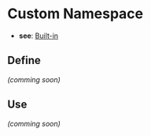 # Custom Namespace
- **see**: [Built-in](Namespace/Built-in/Index.md)

## Define
_(comming soon)_

## Use
_(comming soon)_
